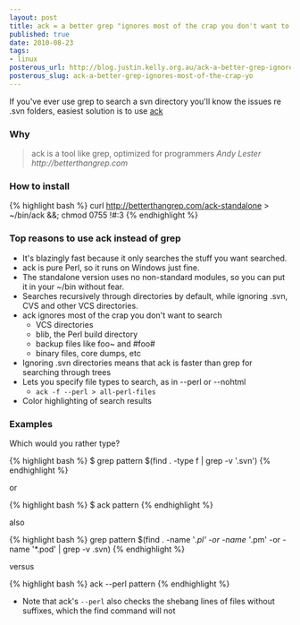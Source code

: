 ```yaml
--- 
layout: post
title: ack = a better grep "ignores most of the crap you don't want to search"
published: true
date: 2010-08-23
tags: 
- linux
posterous_url: http://blog.justin.kelly.org.au/ack-a-better-grep-ignores-most-of-the-crap-yo
posterous_slug: ack-a-better-grep-ignores-most-of-the-crap-yo
---
```

If you've ever use grep to search a svn directory you'll know the issues re .svn folders, easiest solution is to use [ack](http://betterthangrep.com)

### Why
> ack is a tool like grep, optimized for programmers
_Andy Lester http://betterthangrep.com_


### How to install

{% highlight bash %}
curl http://betterthangrep.com/ack-standalone >  ~/bin/ack &&; chmod 0755 !#:3
{% endhighlight %}

### Top reasons to use ack instead of grep


 * It's blazingly fast because it only searches the stuff you want searched.
 * ack is pure Perl, so it runs on Windows just fine.
 * The standalone version uses no non-standard modules, so you can put it in your ~/bin without fear.
 * Searches recursively through directories by default, while ignoring .svn, CVS and other VCS directories.
 * ack ignores most of the crap you don't want to search
   * VCS directories
   * blib, the Perl build directory
   * backup files like foo~ and #foo#
   * binary files, core dumps, etc
 * Ignoring .svn directories means that ack is faster than grep for searching through trees
 * Lets you specify file types to search, as in --perl or --nohtml
   * `ack -f --perl > all-perl-files`
 * Color highlighting of search results

### Examples

Which would you rather type?

{% highlight bash %}
$ grep pattern $(find . -type f | grep -v '\.svn')
{% endhighlight %}

or

{% highlight bash %}
$ ack pattern
{% endhighlight %}

also

{% highlight bash %}
grep pattern $(find . -name '*.pl' -or -name '*.pm' -or -name '*.pod' | grep -v .svn)
{% endhighlight %}

versus

{% highlight bash %}
ack --perl pattern
{% endhighlight %}

* Note that ack's `--perl` also checks the shebang lines of files without suffixes, which the find command will not
